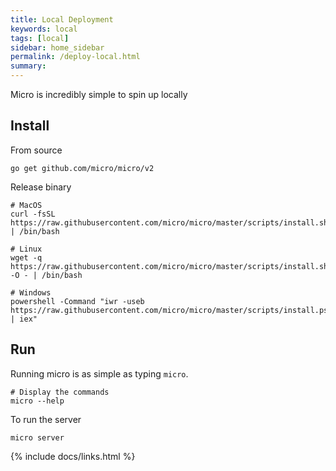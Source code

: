 ```yaml
---
title: Local Deployment
keywords: local
tags: [local]
sidebar: home_sidebar
permalink: /deploy-local.html
summary: 
---
```


Micro is incredibly simple to spin up locally

## Install

From source

```
go get github.com/micro/micro/v2
```

Release binary

```
# MacOS
curl -fsSL https://raw.githubusercontent.com/micro/micro/master/scripts/install.sh | /bin/bash

# Linux
wget -q  https://raw.githubusercontent.com/micro/micro/master/scripts/install.sh -O - | /bin/bash

# Windows
powershell -Command "iwr -useb https://raw.githubusercontent.com/micro/micro/master/scripts/install.ps1 | iex"
```

## Run

Running micro is as simple as typing `micro`.

```
# Display the commands
micro --help
```

To run the server

```
micro server
```

{% include docs/links.html %}

